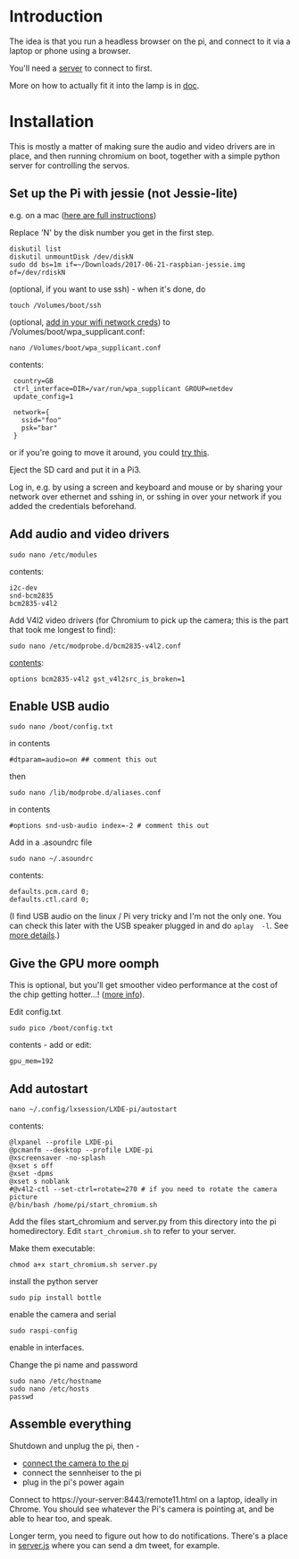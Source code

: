 # Introduction

The idea is that you run a headless browser on the pi, and connect to it 
via a laptop or phone using a browser. 

You'll need a [server](/server) to connect to first.

More on how to actually fit it into the lamp is in [doc](doc/).

# Installation

This is mostly a matter of making sure the audio and video drivers are 
in place, and then running chromium on boot, together with a simple 
python server for controlling the servos.

## Set up the Pi with jessie (not Jessie-lite)

e.g. on a mac ([here are full instructions](https://www.raspberrypi.org/documentation/installation/installing-images/))

Replace 'N' by the disk number you get in the first step.

    diskutil list
    diskutil unmountDisk /dev/diskN
    sudo dd bs=1m if=~/Downloads/2017-06-21-raspbian-jessie.img of=/dev/rdiskN

(optional, if you want to use ssh) - when it's done, do

    touch /Volumes/boot/ssh

(optional, [add in your wifi network creds](https://www.raspberrypi.org/blog/page/2/?fish#another-update-raspbian)) to /Volumes/boot/wpa_supplicant.conf:

    nano /Volumes/boot/wpa_supplicant.conf

contents:

     country=GB
     ctrl_interface=DIR=/var/run/wpa_supplicant GROUP=netdev
     update_config=1

     network={
       ssid="foo"
       psk="bar"
     }

or if you're going to move it around, you could [try this](https://planb.nicecupoftea.org/2015/12/04/raspberry-pi-create-an-access-point-for-easily-getting-limited-input-devices-on-wifi-chromecast-style/).

Eject the SD card and put it in a Pi3.

Log in, e.g. by using a screen and keyboard and mouse or by sharing your 
network over ethernet and sshing in, or sshing in over your network if 
you added the credentials beforehand.

## Add audio and video drivers

    sudo nano /etc/modules

contents:

    i2c-dev
    snd-bcm2835
    bcm2835-v4l2

Add V4l2 video drivers (for Chromium to pick up the camera; this is the 
part that took me longest to find):

    sudo nano /etc/modprobe.d/bcm2835-v4l2.conf

[contents](https://stackoverflow.com/questions/25941171/how-to-get-gstreamer1-0-working-with-v4l2-raspicam-driver):

    options bcm2835-v4l2 gst_v4l2src_is_broken=1

## Enable USB audio

    sudo nano /boot/config.txt 

in contents

    #dtparam=audio=on ## comment this out

then

    sudo nano /lib/modprobe.d/aliases.conf

in contents

    #options snd-usb-audio index=-2 # comment this out

Add in a .asoundrc file

    sudo nano ~/.asoundrc

contents:

    defaults.pcm.card 0;
    defaults.ctl.card 0;

(I find USB audio on the linux / Pi very tricky and I'm not the only one. You 
can check this later with the USB speaker plugged in and do ```aplay 
-l```. See [more details](http://raspberrypi.stackexchange.com/questions/39928/unable-to-set-default-input-and-output-audio-device-on-raspberry-jessie).)

## Give the GPU more oomph

This is optional, but you'll get smoother video performance at the cost of the chip getting hotter...! ([more info](https://raspberrypi.stackexchange.com/a/1885)).

Edit config.txt

    sudo pico /boot/config.txt  

contents - add or edit:

    gpu_mem=192 

## Add autostart

    nano ~/.config/lxsession/LXDE-pi/autostart

contents:

    @lxpanel --profile LXDE-pi
    @pcmanfm --desktop --profile LXDE-pi
    @xscreensaver -no-splash
    @xset s off
    @xset -dpms
    @xset s noblank
    #@v4l2-ctl --set-ctrl=rotate=270 # if you need to rotate the camera picture
    @/bin/bash /home/pi/start_chromium.sh

Add the files start_chromium and server.py from this directory into the pi homedirectory. Edit ```start_chromium.sh``` to refer to your server.

Make them executable:

    chmod a+x start_chromium.sh server.py

install the python server

    sudo pip install bottle

enable the camera and serial

    sudo raspi-config

enable in interfaces.

Change the pi name and password

    sudo nano /etc/hostname
    sudo nano /etc/hosts
    passwd

## Assemble everything

Shutdown and unplug the pi, then - 

 * [connect the camera to the pi](https://www.raspberrypi.org/documentation/usage/camera/README.md)
 * connect the sennheiser to the pi
 * plug in the pi's power again

Connect to https://your-server:8443/remote11.html on a laptop, 
ideally in Chrome. You should see whatever the Pi's camera is pointing at, 
and be able to hear too, and speak. 

Longer term, you need to figure out how to do notifications. There's a 
place in [server.js](/../server/server.js) where you can send a dm tweet, 
for example.

